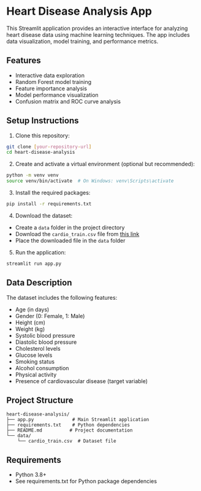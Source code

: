 # Heart Disease Analysis App

This Streamlit application provides an interactive interface for analyzing heart disease data using machine learning techniques. The app includes data visualization, model training, and performance metrics.

## Features

- Interactive data exploration
- Random Forest model training
- Feature importance analysis
- Model performance visualization
- Confusion matrix and ROC curve analysis

## Setup Instructions

1. Clone this repository:
```bash
git clone [your-repository-url]
cd heart-disease-analysis
```

2. Create and activate a virtual environment (optional but recommended):
```bash
python -m venv venv
source venv/bin/activate  # On Windows: venv\Scripts\activate
```

3. Install the required packages:
```bash
pip install -r requirements.txt
```

4. Download the dataset:
- Create a `data` folder in the project directory
- Download the `cardio_train.csv` file from [this link](https://raw.githubusercontent.com/datascintist-abusufian/Post-hoc-explanation-cardio-phenotype-interpretability/main/cardio_train.csv)
- Place the downloaded file in the `data` folder

5. Run the application:
```bash
streamlit run app.py
```

## Data Description

The dataset includes the following features:
- Age (in days)
- Gender (0: Female, 1: Male)
- Height (cm)
- Weight (kg)
- Systolic blood pressure
- Diastolic blood pressure
- Cholesterol levels
- Glucose levels
- Smoking status
- Alcohol consumption
- Physical activity
- Presence of cardiovascular disease (target variable)

## Project Structure

```
heart-disease-analysis/
├── app.py              # Main Streamlit application
├── requirements.txt    # Python dependencies
├── README.md          # Project documentation
└── data/
    └── cardio_train.csv  # Dataset file
```

## Requirements

- Python 3.8+
- See requirements.txt for Python package dependencies
